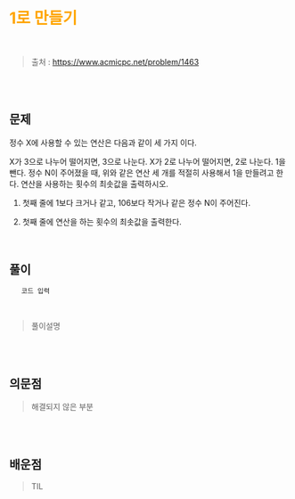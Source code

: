 <br/><Br>

<span style = "color:orange">

# 1로 만들기
</span>
<br>

> 출처 : https://www.acmicpc.net/problem/1463


<br/><br>

## 문제

정수 X에 사용할 수 있는 연산은 다음과 같이 세 가지 이다.

X가 3으로 나누어 떨어지면, 3으로 나눈다.
X가 2로 나누어 떨어지면, 2로 나눈다.
1을 뺀다.
정수 N이 주어졌을 때, 위와 같은 연산 세 개를 적절히 사용해서 1을 만들려고 한다. 연산을 사용하는 횟수의 최솟값을 출력하시오.

1. 첫째 줄에 1보다 크거나 같고, 106보다 작거나 같은 정수 N이 주어진다.

2. 첫째 줄에 연산을 하는 횟수의 최솟값을 출력한다.

<br>

## 풀이

```python
   코드 입력 
```
<br>

> 풀이설명

<br/><br>


## 의문점
> 해결되지 않은 부분


<br/><br>


## 배운점
> TIL

